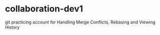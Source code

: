 # collaboration-dev1
git practicing account for Handling Merge Conflicts, Rebasing and Viewing History
